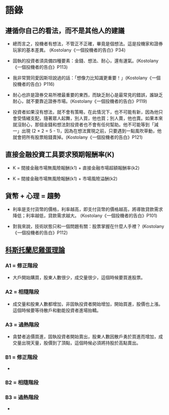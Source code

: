 # 語錄

## 遵循你自己的看法，而不是其他人的建議

* 總而言之，投機者有想法，不管正不正確，畢竟是個想法。這是投機家和證券玩家的基本差異。 (Kostolany《一個投機者的告白》P34)

* 固執的投資者須具備四種要素：金錢、想法、耐心，還有運氣。(Kostolany《一個投機者的告白》P113)

* 我非常贊同愛因斯坦說過的話：「想像力比知識更重要！」(Kostolany《一個投機者的告白》P116)

* 耐心也許是證券交易所裡最重要的東西，而缺乏耐心是最常見的錯誤，誰缺乏耐心，就不要靠近證券市場。(Kostolany《一個投機者的告白》P119)

* 投資者如果沒有想法，就不會有策略，在此情況下，也不可能有新，因為他只會受情緒支配，隨著眾人起舞，別人買，他也買；別人賣，他也賣。如果本來就沒耐心，那個金錢和想法對投資者也不會有任何幫助。他不可能等到「減一」出現 (2 × 2 = 5 - 1)，因為在想法實現之前，只要遇到一點風吹草動，他就會把所有股票賠錢賣掉。(Kostolany《一個投機者的告白》P121)

## 直接金融投資工具要求預期報酬率(K)

* K = 間接金融市場無風險報酬(k1) + 直接金融市場超額報酬率(k2)

* K = 間接金融市場無風險報酬(k1) + 市場風險溢酬(k2)

## 貨幣 + 心理 = 趨勢

* 利率是支付貨幣的價格，利率越高，即支付貨幣的價格越高，將導致貸款需求降低；利率越低，貸款需求越大。 (Kostolany《一個投機者的告白》P101)

* 對我來說，技術狀態只和一個問題有關：股票掌握在什麼人手裡？ (Kostolany《一個投機者的告白》P112)

## [科斯托蘭尼雞蛋理論](http://tivo168.pixnet.net/blog/post/266553665-%E3%80%90excel-vba-%E6%87%89%E7%94%A8%E3%80%91%E5%A6%82%E4%BD%95%E5%B0%87%E7%A7%91%E6%96%AF%E6%89%98%E8%98%AD%E5%B0%BC%E9%9B%9E%E8%9B%8B%E7%90%86%E8%AB%96)

### A1 = 修正階段

* 大戶開始購買，股東人數很少，成交量很少，這個時候要買進股票。

### A2 = 相隨階段

* 成交量和股東人數都增加，非固執投資者開始增加，開始買進，股價也上漲。這個時候要等待散戶和動能投資者進場抬轎。

### A3 = 過熱階段

* 貪婪者追價買進，固執投資者開始賣出，股東人數因散戶勇於買進而增加，成交量出現天量，股價到了頂點，這個時候必須將持股於高點賣出。

### B1 = 修正階段

* 

### B2 = 相隨階段

### B3 = 過熱階段

* 
